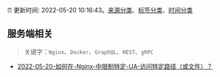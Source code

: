 :alarm_clock: 更新时间: 2022-05-20 10:16:43。[来源分类](../README.md)、[标签分类](../TAGS.md)、[时间分类](../TIMELINE.md)

## 服务端相关


> 关键字：`Nginx`、`Docker`、`GraphQL`、`REST`、`gRPC`



- [2022-05-20-如何在-Nginx-中限制特定-UA-访问特定路径（或文件）？](https://www.v2ex.com/t/854215) 